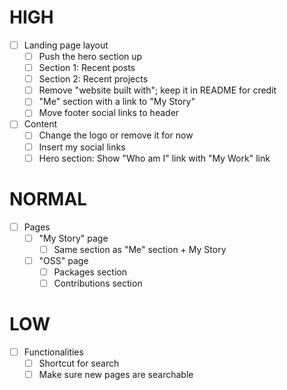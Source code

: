 # HIGH

- [ ] Landing page layout
  - [ ] Push the hero section up
  - [ ] Section 1: Recent posts
  - [ ] Section 2: Recent projects
  - [ ] Remove "website built with"; keep it in README for credit
  - [ ] "Me" section with a link to "My Story"
  - [ ] Move footer social links to header

- [ ] Content
  - [ ] Change the logo or remove it for now
  - [ ] Insert my social links
  - [ ] Hero section: Show "Who am I" link with "My Work" link

# NORMAL

- [ ] Pages
  - [ ] "My Story" page
    - [ ] Same section as "Me" section + My Story
  - [ ] "OSS" page
    - [ ] Packages section
    - [ ] Contributions section

# LOW

- [ ] Functionalities
  - [ ] Shortcut for search
  - [ ] Make sure new pages are searchable
